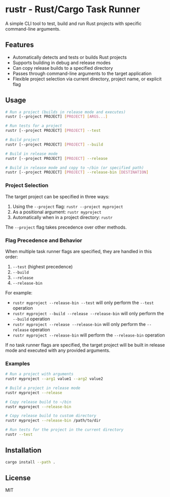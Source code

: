 # rustr - Rust/Cargo Task Runner

A simple CLI tool to test, build and run Rust projects with specific command-line arguments.

## Features

- Automatically detects and tests or builds Rust projects
- Supports building in debug and release modes
- Can copy release builds to a specified directory
- Passes through command-line arguments to the target application
- Flexible project selection via current directory, project name, or explicit flag

## Usage

```bash
# Run a project (builds in release mode and executes)
rustr [--project PROJECT] [PROJECT] [ARGS...]

# Run tests for a project
rustr [--project PROJECT] [PROJECT] --test

# Build project
rustr [--project PROJECT] [PROJECT] --build

# Build in release mode
rustr [--project PROJECT] [PROJECT] --release

# Build in release mode and copy to ~/bin (or specified path)
rustr [--project PROJECT] [PROJECT] --release-bin [DESTINATION]
```

### Project Selection

The target project can be specified in three ways:
1. Using the `--project` flag: `rustr --project myproject`
2. As a positional argument: `rustr myproject`
3. Automatically when in a project directory: `rustr`

The `--project` flag takes precedence over other methods.

### Flag Precedence and Behavior

When multiple task runner flags are specified, they are handled in this order:
1. `--test` (highest precedence)
1. `--build`
2. `--release`
3. `--release-bin`

For example:
- `rustr myproject --release-bin --test` will only perform the `--test` operation
- `rustr myproject --build --release --release-bin` will only perform the `--build` operation
- `rustr myproject --release --release-bin` will only perform the `--release` operation
- `rustr myproject --release-bin` will perform the `--release-bin` operation

If no task runner flags are specified, the target project will be built in release mode and executed with any provided arguments.

### Examples

```bash
# Run a project with arguments
rustr myproject --arg1 value1 --arg2 value2

# Build a project in release mode
rustr myproject --release

# Copy release build to ~/bin
rustr myproject --release-bin

# Copy release build to custom directory
rustr myproject --release-bin /path/to/dir

# Run tests for the project in the current directory
rustr --test
```

## Installation

```bash
cargo install --path .
```

## License

MIT